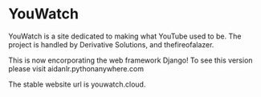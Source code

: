# YouWatch
YouWatch is a site dedicated to making what YouTube used to be. The project is handled by Derivative Solutions, and thefireofalazer.

This is now encorporating the web framework Django! To see this version please visit aidanlr.pythonanywhere.com

The stable website url is youwatch.cloud.
